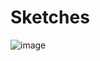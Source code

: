 # Sketches
![image](https://github.com/user-attachments/assets/d0a5db22-345e-49d5-a907-9249576fe087)
